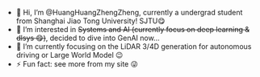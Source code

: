 - 👋 Hi, I’m @HuangHuangZhengZheng, currently a undergrad student from Shanghai Jiao Tong University! SJTU😋
- 👀 I’m interested in ~~Systems and AI (currently focus on deep learning & dlsys :yum:)~~, decided to dive into GenAI now...
- 🌱 I’m currently focusing on the LiDAR 3/4D generation for autonomous driving or Large World Model 😉
- ⚡ Fun fact: see more from my site 😜



<!---
HuangHuangZhengZheng/HuangHuangZhengZheng is a ✨ special ✨ repository because its `README.md` (this file) appears on your GitHub profile.
You can click the Preview link to take a look at your changes.
--->
